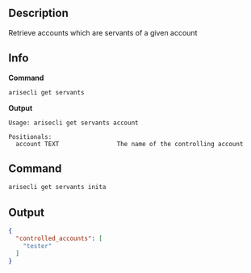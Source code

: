 ## Description
Retrieve accounts which are servants of a given account 

## Info

**Command**

```sh
arisecli get servants
```
**Output**

```console
Usage: arisecli get servants account

Positionals:
  account TEXT                The name of the controlling account
```

## Command

```sh
arisecli get servants inita
```

## Output

```json
{
  "controlled_accounts": [
    "tester"
  ]
}
```
